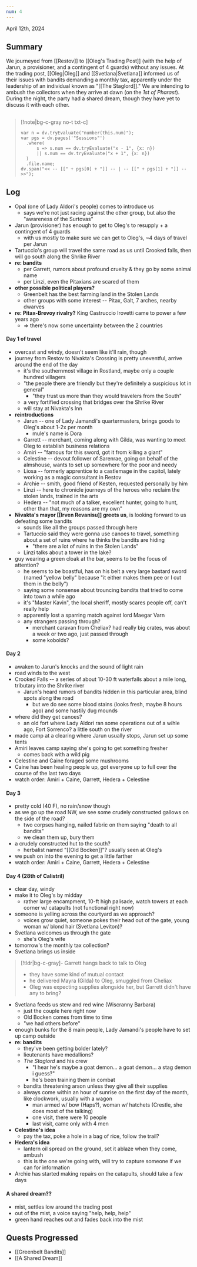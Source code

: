 ```yaml
---
num: 4
---
```

April 12th, 2024

## Summary
We journeyed from [[Restov]] to [[Oleg's Trading Post]] (with the help of Jarun, a provisioner, and a contingent of 4 guards) without any issues. At the trading post, [[Oleg|Oleg]] and [[Svetlana|Svetlana]] informed us of their issues with bandits demanding a monthly tax, apparently under the leadership of an individual known as "[[The Staglord]]." We are intending to ambush the collectors when they arrive at dawn (on the *1st of Pharast*). During the night, the party had a shared dream, though they have yet to discuss it with each other.

##
>[!note|bg-c-gray no-t txt-c]
>```dataviewjs
>var n = dv.tryEvaluate("number(this.num)");
>var pgs = dv.pages('"Sessions"')
>	.where(
>		s => s.num == dv.tryEvaluate("x - 1", {x: n})
>		|| s.num == dv.tryEvaluate("x + 1", {x: n})
>	)
>	.file.name;
>dv.span("<< -- [[" + pgs[0] + "]] -- | -- [[" + pgs[1] + "]] -- >>");
>```

## Log
- Opal (one of Lady Aldori's people) comes to introduce us
	- says we're not just racing against the other group, but also the "awareness of the Surtovas"
- Jarun (provisioner) has enough to get to Oleg's to resupply + a contingent of 4 guards
	- with us mostly to make sure we can get to Oleg's, ~4 days of travel per Jarun
- Tartuccio's group will travel the same road as us until Crooked falls, then will go south along the Shrike River
- **re: bandits**
	- per Garrett, rumors about profound cruelty & they go by some animal name
	- per Linzi, even the Pitaxians are scared of them
- **other possible political players?**
	- Greenbelt has the best farming land in the Stolen Lands
	- other groups with some interest -- Pitax, Galt, 7 arches, nearby dwarves
- **re: Pitax-Brevoy rivalry?** King Castruccio Irovetti came to power a few years ago
	- => there's now some uncertainty between the 2 countries

#### Day 1 of travel
- overcast and windy, doesn't seem like it'll rain, though
- journey from Restov to Nivakta's Crossing is pretty uneventful, arrive around the end of the day
	- it's the southernmost village in Rostland, maybe only a couple hundred villagers
	- "the people there are friendly but they're definitely a suspicious lot in general"
		- "they trust us more than they would travelers from the South"
	- a very fortified crossing that bridges over the Shrike River
	- will stay at Nivakta's Inn
- **reintroductions**
	- Jarun -- one of Lady Jamandi's quartermasters, brings goods to Oleg's about 1-2x per month
		- mule's name is Dora
	- Garrett -- merchant, coming along with Gilda, was wanting to meet Oleg to establish business relations
	- Amiri -- "famous for this sword, got it from killing a giant"
	- Celestine -- devout follower of Sarenrae, going on behalf of the almshouse, wants to set up somewhere for the poor and needy
	- Liosa -- formerly apprentice to a castlemage in the capitol, lately working as a magic consultant in Restov
	- Archie -- smith, good friend of Kesten, requested personally by him
	- Linzi -- here to chronicle journeys of the heroes who reclaim the stolen lands, trained in the arts
	- Hedera -- "not much of a talker, excellent hunter, going to hunt, other than that, my reasons are my own"
- **Nivakta's mayor [[Irven Revanisu]] greets us**, is looking forward to us defeating some bandits
	- sounds like all the groups passed through here
	- Tartuccio said they were gonna use canoes to travel, something about a set of ruins where he thinks the bandits are hiding
		- "there are a lot of ruins in the Stolen Lands"
	- Linzi talks about a tower in the lake?
- guy wearing a green cloak at the bar, seems to be the focus of attention?
	- he seems to be boastful, has on his belt a very large bastard sword (named "yellow belly" because "it either makes them pee or I cut them in the belly")
	- saying some nonsense about trouncing bandits that tried to come into town a while ago
	- it's "Master Kavin", the local sheriff, mostly scares people off, can't really help
	- apparently lost a sparring match against lord Maegar Varn
	- any strangers passing through?
		- merchant caravan from Cheliax? had really big crates, was about a week or two ago, just passed through
		- some kobolds?

#### Day 2
- awaken to Jarun's knocks and the sound of light rain
- road winds to the west
- Crooked Falls -- a series of about 10-30 ft waterfalls about a mile long, tributary into the Shrike river
	- Jarun's heard rumors of bandits hidden in this particular area, blind spots along the road
		- but we do see some blood stains (looks fresh, maybe 8 hours ago) and some hastily dug mounds
- where did they get canoes?
	- an old fort where Lady Aldori ran some operations out of a wihle ago, Fort Sorrenco? a little south on the river
- made camp at a clearing where Jarun usually stops, Jarun set up some tents
- Amiri leaves camp saying she's going to get something fresher
	- comes back with a wild pig
- Celestine and Caine foraged some mushrooms
- Caine has been healing people up, got everyone up to full over the course of the last two days
- watch order: Amiri + Caine, Garrett, Hedera + Celestine

#### Day 3
- pretty cold (40 F), no rain/snow though
- as we go up the road NW, we see some crudely constructed gallows on the side of the road?
	- two corpses hanging, nailed fabric on them saying "death to all bandits"
	- we clean them up, bury them
- a crudely constructed hut to the south?
	- herbalist named "[[Old Bocken]]"? usually seen at Oleg's
- we push on into the evening to get a little farther
- watch order: Amiri + Caine, Garrett, Hedera + Celestine

#### Day 4 (28th of Calistril)
- clear day, windy
- make it to Oleg's by midday
	- rather large encampment, 10-ft high palisade, watch towers at each corner w/ catapults (not functional right now)
- someone is yelling across the courtyard as we approach?
	- voices grow quiet, someone pokes their head out of the gate, young woman w/ blond hair (Svetlana Leviton)?
- Svetlana welcomes us through the gate
	- she's Oleg's wife
- tomorrow's the monthly tax collection?
- Svetlana brings us inside

>[!tldr|bg-c-gray]- Garrett hangs back to talk to Oleg
> - they have some kind of mutual contact
> - he delivered Mayra (Gilda) to Oleg, smuggled from Cheliax
> - Oleg was expecting supplies alongside her, but Garrett didn't have any to bring?

- Svetlana feeds us stew and red wine (Wiscranny Barbara)
	- just the couple here right now
	- Old Bocken comes from time to time
	- "we had others before"
- enough bunks for the 8 main people, Lady Jamandi's people have to set up camp outside
- **re: bandits**
	- they've been getting bolder lately? 
	- lieutenants have medallions?
	- *The Staglord* and his crew
		- "I hear he's maybe a goat demon... a goat demon... a stag demon i guess?"
		- he's been training them in combat
	- bandits threatening arson unless they give all their supplies
	- always come within an hour of sunrise on the first day of the month, like clockwork, usually with a wagon
		- man armed w/ bow (Haps?), woman w/ hatchets (Crestle, she does most of the talking)
		- one visit, there were 10 people
		- last visit, came only with 4 men
- **Celestine's idea**
	- pay the tax, poke a hole in a bag of rice, follow the trail?
- **Hedera's idea**
	- lantern oil spread on the ground, set it ablaze when they come, ambush
	- this is the one we're going with, will try to capture someone if we can for information
- Archie has started making repairs on the catapults, should take a few days

#### A shared dream??
- mist, settles low around the trading post
- out of the mist, a voice saying "help, help, help"
- green hand reaches out and fades back into the mist

## Quests Progressed
- [[Greenbelt Bandits]]
- [[A Shared Dream]]
